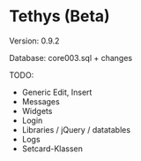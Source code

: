 Tethys (Beta)
=============

Version: 0.9.2

Database: core003.sql + changes

TODO:
* Generic Edit, Insert
* Messages
* Widgets
* Login
* Libraries / jQuery / datatables
* Logs
* Setcard-Klassen
